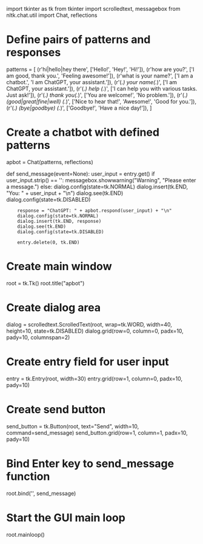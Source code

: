 import tkinter as tk
from tkinter import scrolledtext, messagebox
from nltk.chat.util import Chat, reflections

# Define pairs of patterns and responses
patterns = [
    (r'hi|hello|hey there', ['Hello!', 'Hey!', 'Hi!']),
    (r'how are you?', ['I am good, thank you.', 'Feeling awesome!']),
    (r'what is your name?', ['I am a chatbot.', 'I am ChatGPT, your assistant.']),
    (r'(.*) your name(.*)', ['I am ChatGPT, your assistant.']),
    (r'(.*) help (.*)', ['I can help you with various tasks. Just ask!']),
    (r'(.*) thank you(.*)', ['You are welcome!', 'No problem.']),
    (r'(.*) (good|great|fine|well) (.*)', ['Nice to hear that!', 'Awesome!', 'Good for you.']),
    (r'(.*) (bye|goodbye) (.*)', ['Goodbye!', 'Have a nice day!']),
]

# Create a chatbot with defined patterns
apbot = Chat(patterns, reflections)

def send_message(event=None):
    user_input = entry.get()
    if user_input.strip() == '':
        messagebox.showwarning("Warning", "Please enter a message.")
    else:
        dialog.config(state=tk.NORMAL)
        dialog.insert(tk.END, "You: " + user_input + "\n")
        dialog.see(tk.END)
        dialog.config(state=tk.DISABLED)
        
        response = "ChatGPT: " + apbot.respond(user_input) + "\n"
        dialog.config(state=tk.NORMAL)
        dialog.insert(tk.END, response)
        dialog.see(tk.END)
        dialog.config(state=tk.DISABLED)
        
        entry.delete(0, tk.END)

# Create main window
root = tk.Tk()
root.title("apbot")

# Create dialog area
dialog = scrolledtext.ScrolledText(root, wrap=tk.WORD, width=40, height=10, state=tk.DISABLED)
dialog.grid(row=0, column=0, padx=10, pady=10, columnspan=2)

# Create entry field for user input
entry = tk.Entry(root, width=30)
entry.grid(row=1, column=0, padx=10, pady=10)

# Create send button
send_button = tk.Button(root, text="Send", width=10, command=send_message)
send_button.grid(row=1, column=1, padx=10, pady=10)

# Bind Enter key to send_message function
root.bind('<Return>', send_message)

# Start the GUI main loop
root.mainloop()

